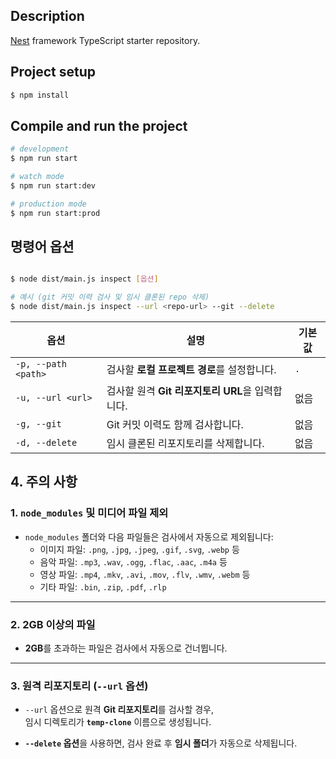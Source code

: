 ## Description

[Nest](https://github.com/nestjs/nest) framework TypeScript starter repository.

## Project setup

```bash
$ npm install
```

## Compile and run the project

```bash
# development
$ npm run start

# watch mode
$ npm run start:dev

# production mode
$ npm run start:prod
```

## 명령어 옵션
```bash

$ node dist/main.js inspect [옵션]

# 예시 (git 커밋 이력 검사 및 임시 클론된 repo 삭제)
$ node dist/main.js inspect --url <repo-url> --git --delete

```
| **옵션**               | **설명**                                     | **기본값** |
|------------------------|---------------------------------------------|------------|
| `-p, --path <path>`    | 검사할 **로컬 프로젝트 경로**를 설정합니다.   | `.`        |
| `-u, --url <url>`      | 검사할 원격 **Git 리포지토리 URL**을 입력합니다. | 없음       |
| `-g, --git`            | Git 커밋 이력도 함께 검사합니다.              | 없음       |
| `-d, --delete`         | 임시 클론된 리포지토리를 삭제합니다.          | 없음       |




## **4. 주의 사항**

### **1. `node_modules` 및 미디어 파일 제외**
- `node_modules` 폴더와 다음 파일들은 검사에서 자동으로 제외됩니다:
    - 이미지 파일: `.png`, `.jpg`, `.jpeg`, `.gif`, `.svg`, `.webp` 등
    - 음악 파일: `.mp3`, `.wav`, `.ogg`, `.flac`, `.aac`, `.m4a` 등
    - 영상 파일: `.mp4`, `.mkv`, `.avi`, `.mov`, `.flv`, `.wmv`, `.webm` 등
    - 기타 파일: `.bin`, `.zip`, `.pdf`, `.rlp`

---

### **2. 2GB 이상의 파일**
- **2GB**를 초과하는 파일은 검사에서 자동으로 건너뜁니다.

---

### **3. 원격 리포지토리 (`--url` 옵션)**
- `--url` 옵션으로 원격 **Git 리포지토리**를 검사할 경우,  
  임시 디렉토리가 **`temp-clone`** 이름으로 생성됩니다.

- **`--delete` 옵션**을 사용하면, 검사 완료 후 **임시 폴더**가 자동으로 삭제됩니다.  

